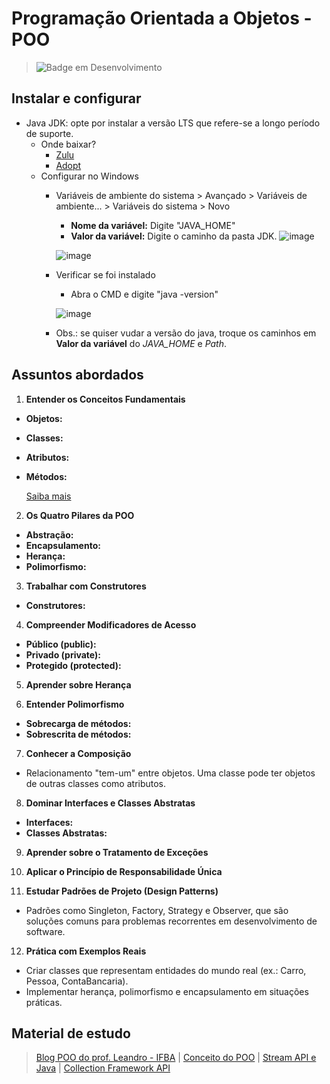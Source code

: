 # Programação Orientada a Objetos - POO

> ![Badge em Desenvolvimento](http://img.shields.io/static/v1?label=STATUS&message=EM%20DESENVOLVIMENTO&color=GREEN&style=for-the-badge)

## Instalar e configurar
- Java JDK: opte por instalar a versão LTS que refere-se a longo período de suporte.
  - Onde baixar?
    - <a href="https://www.azul.com/downloads/?package=jdk#zulu">Zulu</a>
    - <a href="https://adoptopenjdk.net/releases">Adopt</a>
  - Configurar no Windows
    - Variáveis de ambiente do sistema > Avançado > Variáveis de ambiente... > Variáveis do sistema > Novo
      - **Nome da variável:** Digite "JAVA_HOME"
      - **Valor da variável:** Digite o caminho da pasta JDK.
      ![image](https://github.com/user-attachments/assets/c8db8669-405f-4bfc-9d65-41d321fa7c2a)

      ![image](https://github.com/user-attachments/assets/7a25ebb9-da69-468a-bcea-4f73ba10dec9)
    
    - Verificar se foi instalado
      - Abra o CMD e digite "java -version"

      ![image](https://github.com/user-attachments/assets/2abc2c0d-49ef-4ee1-9f62-e619a33438c4)

    - Obs.: se quiser vudar a versão do java, troque os caminhos em **Valor da variável** do *JAVA_HOME* e *Path*.

## Assuntos abordados

1. **Entender os Conceitos Fundamentais**
  - **Objetos:**
  - **Classes:**
  - **Atributos:**
  - **Métodos:**
    
    [Saiba mais](https://github.com/JandersonMota/programacao-orientada-objetos/tree/main/conceitos-fundamentais)

2. **Os Quatro Pilares da POO**
  - **Abstração:**
  - **Encapsulamento:**
  - **Herança:**
  - **Polimorfismo:**
3. **Trabalhar com Construtores**
  - **Construtores:**
4. **Compreender Modificadores de Acesso**
  - **Público (public):**
  - **Privado (private):**
  - **Protegido (protected):**
5. **Aprender sobre Herança**

6. **Entender Polimorfismo**
  - **Sobrecarga de métodos:**
  - **Sobrescrita de métodos:**
7. **Conhecer a Composição**
  - Relacionamento "tem-um" entre objetos. Uma classe pode ter objetos de outras classes como atributos.
8. **Dominar Interfaces e Classes Abstratas**
  - **Interfaces:**
  - **Classes Abstratas:**
9. **Aprender sobre o Tratamento de Exceções**

10. **Aplicar o Princípio de Responsabilidade Única**
  
11. **Estudar Padrões de Projeto (Design Patterns)**
  - Padrões como Singleton, Factory, Strategy e Observer, que são soluções comuns para problemas recorrentes em desenvolvimento de software.
12. **Prática com Exemplos Reais**
  - Criar classes que representam entidades do mundo real (ex.: Carro, Pessoa, ContaBancaria).
  - Implementar herança, polimorfismo e encapsulamento em situações práticas.

## Material de estudo
> [Blog POO do prof. Leandro - IFBA](https://20232-ifba-saj-ads-poo.github.io/blog-material-aula/) |
> [Conceito do POO](https://github.com/cami-la/desafio-poo-dio) |
> [Stream API e Java](https://github.com/digitalinnovationone/ganhando_produtividade_com_Stream_API_Java) |
> [Collection Framework API](https://github.com/cami-la/collections-java-api-2023)

